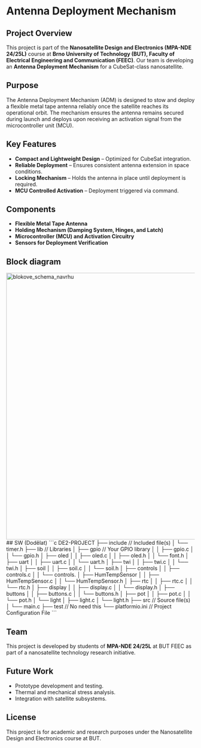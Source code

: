 # Antenna Deployment Mechanism

## Project Overview
This project is part of the **Nanosatellite Design and Electronics (MPA-NDE 24/25L)** course at **Brno University of Technology (BUT), Faculty of Electrical Engineering and Communication (FEEC)**. Our team is developing an **Antenna Deployment Mechanism** for a CubeSat-class nanosatellite.

## Purpose
The Antenna Deployment Mechanism (ADM) is designed to stow and deploy a flexible metal tape antenna reliably once the satellite reaches its operational orbit. The mechanism ensures the antenna remains secured during launch and deploys upon receiving an activation signal from the microcontroller unit (MCU).

## Key Features
- **Compact and Lightweight Design** – Optimized for CubeSat integration.
- **Reliable Deployment** – Ensures consistent antenna extension in space conditions.
- **Locking Mechanism** – Holds the antenna in place until deployment is required.
- **MCU Controlled Activation** – Deployment triggered via command.

## Components
- **Flexible Metal Tape Antenna**
- **Holding Mechanism (Damping System, Hinges, and Latch)**
- **Microcontroller (MCU) and Activation Circuitry**
- **Sensors for Deployment Verification**

## Block diagram
<img width="712" alt="blokove_schema_navrhu" src="https://github.com/user-attachments/assets/2b6d8c76-4798-46ee-b662-08b46337790c" />
## SW (Dodělat)
```c
   DE2-PROJECT          
   ├── include         // Included file(s)
   │   └── timer.h
   ├── lib             // Libraries
   │   ├── gpio        // Your GPIO library
   │   │   ├── gpio.c
   │   │   └── gpio.h
   │   ├── oled        
   │   │   ├── oled.c
   │   │   ├── oled.h
   │   │   └── font.h
   │   ├── uart       
   │   │   ├── uart.c
   │   │   └── uart.h
   │   ├── twi       
   │   │   ├── twi.c
   │   │   └── twi.h
   │   ├── soil       
   │   │   ├── soil.c
   │   │   └── soil.h
   │   ├── controls       
   │   │   ├── controls.c
   │   │   └── controls.
   │   ├── HumTempSensor       
   │   │   ├── HumTempSensor.c
   │   │   └── HumTempSensor.h
   │   ├── rtc       
   │   │   ├── rtc.c
   │   │   └── rtc.h
   │   ├── display       
   │   │   ├── display.c
   │   │   └── display.h
   │   ├── buttons       
   │   │   ├── buttons.c
   │   │   └── buttons.h
   │   ├── pot       
   │   │   ├── pot.c
   │   │   └── pot.h
   │   └── light       
   │       ├── light.c
   │       └── light.h
   ├── src             // Source file(s)
   │   └── main.c
   ├── test            // No need this
   └── platformio.ini  // Project Configuration File
   ```
<!---
Tohle jsem z toho vytáhl jelikož to již nepoužíváme
 │   ├── rtc        
 │   │   ├── rtc.c
 │   │   └── rtc.h
 -->


## Team
This project is developed by students of **MPA-NDE 24/25L** at BUT FEEC as part of a nanosatellite technology research initiative.

## Future Work
- Prototype development and testing.
- Thermal and mechanical stress analysis.
- Integration with satellite subsystems.

## License
This project is for academic and research purposes under the Nanosatellite Design and Electronics course at BUT.



